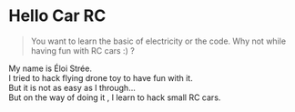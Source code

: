 # Hello Car RC

> You want to learn the basic of electricity or the code. Why not while having fun with RC cars :) ?


My name is Éloi Strée.   
I tried to hack flying drone toy to have fun with it.   
But it is not as easy as I through...  
But on the way of doing it , I learn to hack small RC cars.   

 



